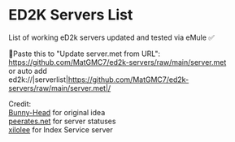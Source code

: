 # ED2K Servers List

List of working eD2k servers updated and tested via eMule :white_check_mark:

:small_red_triangle_down:Paste this to "Update server.met from URL":<br>
https://github.com/MatGMC7/ed2k-servers/raw/main/server.met
<br>or auto add<br>
ed2k://|serverlist|https://github.com/MatGMC7/ed2k-servers/raw/main/server.met|/

Credit:<br>
[Bunny-Head](https://github.com/Bunny-Head/ed2k-servers) for original idea<br>
[peerates.net](https://edk.peerates.net/en/) for server statuses<br>
[xilolee](https://forum.emule-project.net/index.php?showtopic=166440&st=0&p=1107642&#entry1107642) for Index Service server
